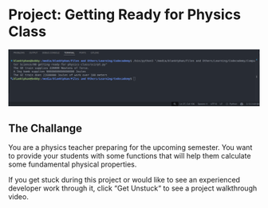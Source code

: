 # Project: Getting Ready for Physics Class

![alt text](image.png)

## The Challange

You are a physics teacher preparing for the upcoming semester. You want to provide your students with some functions that will help them calculate some fundamental physical properties.

If you get stuck during this project or would like to see an experienced developer work through it, click “Get Unstuck“ to see a project walkthrough video.